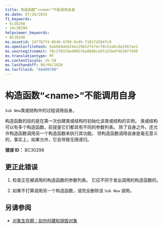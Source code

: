 ```yaml
---
title: 构造函数“<name>”不能调用自身
ms.date: 07/20/2015
f1_keywords:
- bc30298
- vbc30298
helpviewer_keywords:
- BC30298
ms.assetid: 2d77b7f4-0640-4f89-9c65-f101fd2847c0
ms.openlocfilehash: 6abb6dde624e129b52fefecf8c51e6cde2567ae1
ms.sourcegitcommit: f8c270376ed905f6a8896ce0fe25b4f4b38ff498
ms.translationtype: MT
ms.contentlocale: zh-CN
ms.lasthandoff: 06/04/2020
ms.locfileid: "84409798"
---
```

# <a name="constructor-name-cannot-call-itself"></a>构造函数“\<name>”不能调用自身
`Sub New`类或结构中的过程调用自身。  
  
 构造函数的目的是在第一次创建类或结构时初始化该类或结构的实例。 类或结构可以有多个构造函数，前提是它们都具有不同的参数列表。 除了自身之外，还允许构造函数调用另一个构造函数来执行其功能。 但构造函数调用自身是毫无意义的，事实上，如果允许，它会导致无限递归。  
  
 **错误 ID：** BC30298  
  
## <a name="to-correct-this-error"></a>更正此错误  
  
1. 检查正在被调用的构造函数的参数列表。 它应不同于发出调用的构造函数的。  
  
2. 如果不打算调用另一个构造函数，请完全删除该 `Sub New` 调用。  
  
## <a name="see-also"></a>另请参阅

- [对象生存期：如何创建和销毁对象](../../programming-guide/language-features/objects-and-classes/object-lifetime-how-objects-are-created-and-destroyed.md)

